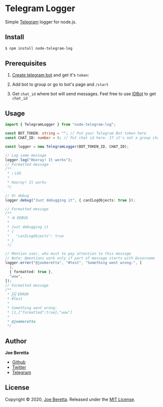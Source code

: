 # Telegram Logger

Simple [Telegram](https://telegram.org) logger for node.js.

## Install

```bash
$ npm install node-telegram-log
```

## Prerequisites

1. [Create telegram bot](https://core.telegram.org/bots#3-how-do-i-create-a-bot) and get it's `token`:

2. Add bot to group or go to bot's page and `/start`

3. Get `chat_id` where bot will send messages. Feel free to use [IDBot](https://t.me/myidbot) to get `chat_id`

## Usage

```ts
import { TelegramLogger } from "node-telegram-log";

const BOT_TOKEN: string = ""; // Put your Telegram Bot token here
const CHAT_ID: number = 0; // Put chat id here. If it's not a group chat, first /start chat with bot manually

const logger = new TelegramLogger(BOT_TOKEN_ID, CHAT_ID);

// Log some message
logger.log("Hooray! It works");
// Formatted message
/**
 * ℹ️ LOG
 *
 * Hooray! It works
 */

// Or debug
logger.debug("Just debugging it", { canILogObjects: true });

// Formatted message
/**
 * ⚙️ DEBUG
 *
 * Just debugging it
 * {
 *   "canILogObjects": true
 * }
 */

// Mention user, who must to pay attention to this message
// Note: @mentions work only if part of message starts with @username
logger.error("@joeberetta", "#test", "Something went wrong:", [
  1,
  { formatted: true },
  "wow",
]);
// Formatted message
/**
 * 🆘 ERROR
 * #test
 *
 * Something went wrong:
 * [1,{"formatted":true},"wow"]
 *
 * @joeberetta
 */
```

## Author

**Joe Beretta**

- [Github](https://github.com/joeberetta)
- [Twitter](https://twitter.com/joe_beretta)
- [Telegram](https://t.me/joeberetta)

## License

Copyright © 2020, [Joe Beretta](https://t.me/joeberetta). Released under the [MIT License](https://github.com/joeberetta/node-telegram-logger/blob/master/LICENSE).
